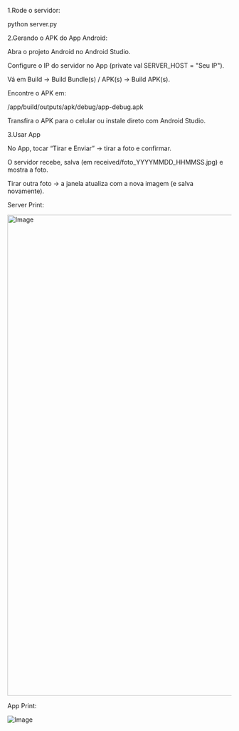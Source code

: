 1.Rode o servidor:

python server.py

2.Gerando o APK do App Android:

Abra o projeto Android no Android Studio.

Configure o IP do servidor no App (private val SERVER_HOST = "Seu IP").

Vá em Build → Build Bundle(s) / APK(s) → Build APK(s).

Encontre o APK em:

<projeto>/app/build/outputs/apk/debug/app-debug.apk

Transfira o APK para o celular ou instale direto com Android Studio.

3.Usar App

No App, tocar “Tirar e Enviar” → tirar a foto e confirmar.

O servidor recebe, salva (em received/foto_YYYYMMDD_HHMMSS.jpg) e mostra a foto.

Tirar outra foto → a janela atualiza com a nova imagem (e salva novamente).

Server Print:

<img width="1920" height="1080" alt="Image" src="https://github.com/user-attachments/assets/28f9979c-1d2a-4dc8-a5c4-633586c5148a" />

App Print:

![Image](https://github.com/user-attachments/assets/b0c1da83-2600-4f13-9831-a3eddefe505d)
